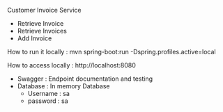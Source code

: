 Customer Invoice Service
- Retrieve Invoice
- Retrieve Invoices
- Add Invoice


How to run it locally : mvn spring-boot:run -Dspring.profiles.active=local

How to access locally : http://localhost:8080
- Swagger : Endpoint documentation and testing
- Database : In memory Database
    - Username : sa
    - password : sa